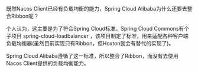 既然Nacos Client已经有负载均衡的能力，Spring Cloud Alibaba为什么还要去整合Ribbon呢？

个人认为，这主要是为了符合Spring Cloud标准。Spring Cloud Commons有个子项目 spring-cloud-loadbalancer ，该项目制定了标准，用来适配各种客户端负载均衡器(虽然目前实现只有Ribbon，但Hoxton就会有替代的实现了)。

Spring Cloud Alibaba遵循了这一标准，所以整合了Ribbon，而没有去使用Nacos Client提供的负载均衡能力。
